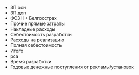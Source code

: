 - ЗП осн
- ЗП доп
- ФСЗН + Белгосстрах
- Прочие прямые затраты
- Накладные расходы
- Себестоимость разработки
- Расходы на реализацию
- Полная себестоимость
- Итого
- рса
- Время разработки
- Годовые денежные поступления от рекламы/установок